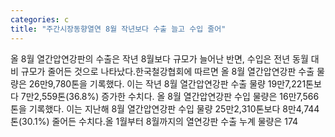 ```yaml
---
categories: c
title: "주간시장동향열연 8월 작년보다 수출 늘고 수입 줄어"
---
```

올 8월 열간압연강판의 수출은 작년 8월보다 규모가 늘어난 반면, 수입은 전년 동월 대비 규모가 줄어든 것으로 나타났다.한국철강협회에 따르면 올 8월 열간압연강판 수출 물량은 26만9,780톤을 기록했다. 이는 작년 8월 열간압연강판 수출 물량 19만7,221톤보다 7만2,559톤(36.8%) 증가한 수치다. 올 8월 열간압연강판 수입 물량은 16만7,566톤을 기록했다. 이는 지난해 8월 열간압연강판 수입 물량 25만2,310톤보다 8만4,744톤(30.1%) 줄어든 수치다.올 1월부터 8월까지의 열연강판 수출 누계 물량은 174